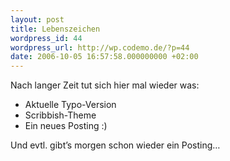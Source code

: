 ```yaml
---
layout: post
title: Lebenszeichen
wordpress_id: 44
wordpress_url: http://wp.codemo.de/?p=44
date: 2006-10-05 16:57:58.000000000 +02:00
---
```

Nach langer Zeit tut sich hier mal wieder was:


* Aktuelle Typo-Version
* Scribbish-Theme
* Ein neues Posting :)


Und evtl. gibt&#8217;s morgen schon wieder ein Posting&#8230;
